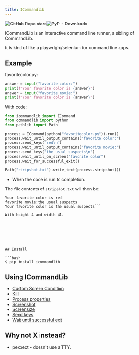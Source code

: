 ```yaml
---
title: ICommandlib
---
```




<img alt="GitHub Repo stars" src="https://img.shields.io/github/stars/crdoconnor/icommandlib?style=social"><img alt="PyPI - Downloads" src="https://img.shields.io/pypi/dm/icommandlib">

ICommandLib is an interactive command line runner, a sibling of CommandLib.

It is kind of like a playwright/selenium for command line apps.

## Example









favoritecolor.py:

```python
answer = input("favorite color:")
print(f"Your favorite color is {answer}")
answer = input("favorite movie:")
print(f"Your favorite color is {answer}")
```

With code:

```python
from icommandlib import ICommand
from commandlib import python
from pathlib import Path

process = ICommand(python("favoritecolor.py")).run()
process.wait_until_output_contains("favorite color:")
process.send_keys("red\n")
process.wait_until_output_contains("favorite movie:")
process.send_keys("the usual suspects\n")
process.wait_until_on_screen("favorite color")
process.wait_for_successful_exit()

Path("stripshot.txt").write_text(process.stripshot())

```





* When the code is run to completion.

The file contents of `stripshot.txt` will then be:

```favorite color:red
Your favorite color is red
favorite movie:the usual suspects
Your favorite color is the usual suspects```

With height 4 and width 41.







## Install

```bash
$ pip install icommandlib
```

## Using ICommandLib

- [Custom Screen Condition](using/custom-screen-condition)
- [Kill](using/kill)
- [Process properties](using/process-properties)
- [Screenshot](using/screenshot)
- [Screensize](using/screensize)
- [Send keys](using/send-keys)
- [Wait until successful exit](using/wait-until-successful-exit)


## Why not X instead?

* pexpect - doesn't use a TTY.
